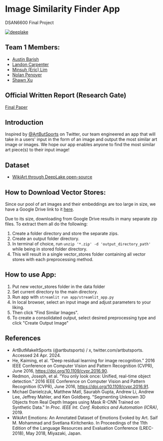 # Image Similarity Finder App
DSAN6600 Final Project

[![deeplake](https://img.shields.io/badge/powered%20by-Deep%20Lake%20-ff5a1f.svg)](https://github.com/activeloopai/deeplake)

## Team 1 Members:
- [Austin Barish](https://github.com/austinbarish)
- [Landon Carpenter](https://github.com/lecarpen23)
- [Minsuh (Eric) Lim](https://github.com/5cminsuhlim)
- [Nolan Penoyer](https://github.com/NolanPenoyer)
- [Shawn Xu](https://github.com/shawnhxu)

## Official Written Report (Research Gate)
[Final Paper](https://www.researchgate.net/publication/380467940_Image_Similarity_Retrieval_using_Deep_Learning)

## Introduction
Inspired by [@ArtButSports](https://twitter.com/ArtButSports?ref_src=twsrc%5Egoogle%7Ctwcamp%5Eserp%7Ctwgr%5Eauthor) on Twitter, our team engineered an app that will take in a users' input in the form of an image and output the most similar art image or images. We hope our app enables anyone to find the most similar art piece(s) to their input image!

## Dataset
- [WikiArt through DeepLake open-source](https://datasets.activeloop.ai/docs/ml/datasets/wiki-art-dataset/)

## How to Download Vector Stores:
Since our pool of art images and their embeddings are too large in size, we have a Google Drive link to it [here](https://drive.google.com/drive/folders/1A8W3FmveqRz5ne98V-A62LooueEQQNm4?usp=sharing).

Due to its size, downloading from Google Drive results in many separate zip files. To extract them all do the following:
1) Create a folder directory and store the separate zips.
2) Create an output folder directory.
3) In terminal of choice, run ```unzip '*.zip' -d 'output_directory_path'``` while being in stored folder directory.
4) This will result in a single vector_stores folder containing all vector stores with each preprocessing method.

## How to use App:
1) Put new vector_stores folder in the data folder
2) Set current directory to the main directory.
3) Run app with `streamlit run app/streamlit_app.py`
4) In local browser, select an input image and adjust parameters to your liking.
5) Then click "Find Similar Images".
6) To create a consolidated output, select desired preprocessing type and click "Create Output Image"

## References
- ArtButMakeItSports (@artbutsports) / x, twitter.com/artbutsports. Accessed 24 Apr. 2024. 
- He, Kaiming, et al. “Deep residual learning for image recognition.” 2016 IEEE Conference on Computer Vision and Pattern Recognition (CVPR), June 2016, https://doi.org/10.1109/cvpr.2016.90.
- Redmon, Joseph, et al. “You only look once: Unified, real-time object detection.” 2016 IEEE Conference on Computer Vision and Pattern Recognition (CVPR), June 2016, https://doi.org/10.1109/cvpr.2016.91. 
- Michael Danielczuk, Matthew Matl, Saurabh Gupta, Andrew Li, Andrew Lee, Jeffrey Mahler, and Ken Goldberg. "Segmenting Unknown 3D Objects from Real Depth Images using Mask R-CNN Trained on Synthetic Data." In *Proc. IEEE Int. Conf. Robotics and Automation (ICRA)*, 2019.
- WikiArt Emotions: An Annotated Dataset of Emotions Evoked by Art. Saif M. Mohammad and Svetlana Kiritchenko. In Proceedings of the 11th Edition of the Language Resources and Evaluation Conference (LREC-2018), May 2018, Miyazaki, Japan.
